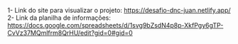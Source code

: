 1- Link do site para visualizar o projeto: https://desafio-dnc-juan.netlify.app/
2- Link da planilha de informações: https://docs.google.com/spreadsheets/d/1svg9bZsdN4p8p-XkfPgy6gTP-CvVz37MQmlfrm8QrHU/edit?gid=0#gid=0
